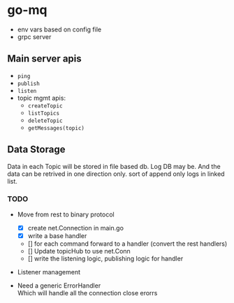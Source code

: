 # go-mq

- env vars based on config file
- grpc server

## Main server apis

- `ping`
- `publish`
- `listen`
- topic mgmt apis:
  - `createTopic`
  - `listTopics`
  - `deleteTopic`
  - `getMessages(topic)`

## Data Storage

Data in each Topic will be stored in file based db. Log DB may be.
And the data can be retrived in one direction only. sort of append only logs in linked list.

### TODO

- Move from rest to binary protocol
  - [x] create net.Connection in main.go
  - [x] write a base handler
  - [] for each command forward to a handler (convert the rest handlers)
  - [] Update topicHub to use net.Conn
  - [] write the listening logic, publishing logic for handler
- Listener management

- Need a generic ErrorHandler\
  Which will handle all the connection close erorrs

